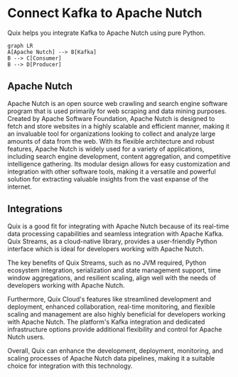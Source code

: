# Connect Kafka to Apache Nutch

Quix helps you integrate Kafka to Apache Nutch using pure Python.

```mermaid
graph LR
A[Apache Nutch] --> B[Kafka]
B --> C[Consumer]
B --> D[Producer]
```

## Apache Nutch

Apache Nutch is an open source web crawling and search engine software program that is used primarily for web scraping and data mining purposes. Created by Apache Software Foundation, Apache Nutch is designed to fetch and store websites in a highly scalable and efficient manner, making it an invaluable tool for organizations looking to collect and analyze large amounts of data from the web. With its flexible architecture and robust features, Apache Nutch is widely used for a variety of applications, including search engine development, content aggregation, and competitive intelligence gathering. Its modular design allows for easy customization and integration with other software tools, making it a versatile and powerful solution for extracting valuable insights from the vast expanse of the internet.

## Integrations

Quix is a good fit for integrating with Apache Nutch because of its real-time data processing capabilities and seamless integration with Apache Kafka. Quix Streams, as a cloud-native library, provides a user-friendly Python interface which is ideal for developers working with Apache Nutch. 

The key benefits of Quix Streams, such as no JVM required, Python ecosystem integration, serialization and state management support, time window aggregations, and resilient scaling, align well with the needs of developers working with Apache Nutch. 

Furthermore, Quix Cloud's features like streamlined development and deployment, enhanced collaboration, real-time monitoring, and flexible scaling and management are also highly beneficial for developers working with Apache Nutch. The platform's Kafka integration and dedicated infrastructure options provide additional flexibility and control for Apache Nutch users.

Overall, Quix can enhance the development, deployment, monitoring, and scaling processes of Apache Nutch data pipelines, making it a suitable choice for integration with this technology.

